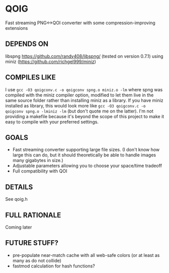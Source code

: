 # QOIG
Fast streaming PNG&lt;->QOI converter with some compression-improving extensions

## DEPENDS ON
libspng <https://github.com/randy408/libspng/> (tested on version 0.7.1) using miniz (https://github.com/richgel999/miniz)

## COMPILES LIKE
I use `gcc -O3 qoigconv.c -o qoigconv spng.o miniz.o -lm` where spng was compiled with the miniz compiler option, modified to let them live in the same source folder rather than installing miniz as a library. If you have miniz installed as library, this would look more like `gcc -O3 qoigconv.c -o qoigconv spng.o -lminiz -lm` (but don't quote me on the latter). I'm not providing a makefile because it's beyond the scope of this project to make it easy to compile with your preferred settings.

## GOALS
- Fast streaming converter supporting large file sizes. (I don't know how large this can do, but it should theoretically be able to handle images many gigabytes in size.)
- Adjustable parameters allowing you to choose your space/time tradeoff
- Full compatibility with QOI

## DETAILS
See qoig.h

## FULL RATIONALE
Coming later

## FUTURE STUFF?
- pre-populate near-match cache with all web-safe colors (or at least as many as do not collide)
- fastmod calculation for hash functions?
